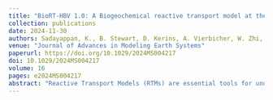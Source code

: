 ```yaml
---
title: "BioRT-HBV 1.0: A Biogeochemical reactive transport model at the watershed scale"
collection: publications
date: 2024-11-30
authors: Sadayappan, K., B. Stewart, D. Kerins, A. Vierbicher, W. Zhi, V. D. Smykalov, <b>Y. Shi</b>, M. Vis, J. Seibert, and L. Li
venue: "Journal of Advances in Modeling Earth Systems"
paperurl: https://doi.org/10.1029/2024MS004217
doi: 10.1029/2024MS004217
volume: 16
pages: e2024MS004217
abstract: "Reactive Transport Models (RTMs) are essential tools for understanding and predicting intertwined ecohydrological and biogeochemical processes on land and in rivers. While traditional RTMs have focused primarily on subsurface processes, recent watershed-scale RTMs have integrated ecohydrological and biogeochemical interactions between surface and subsurface. These emergent, watershed-scale RTMs are often spatially explicit and require extensive data, computational power, and computational expertise. There is however a pressing need to create parsimonious models that require minimal data and are accessible to scientists with limited computational background. To that end, we have developed BioRT-HBV 1.0, a watershed-scale, hydro-biogeochemical RTM that builds upon the widely used, bucket-type HBV model known for its simplicity and minimal data requirements. BioRT-HBV uses the conceptual structure and hydrology output of HBV to simulate processes including advective solute transport and biogeochemical reactions that depend on reaction thermodynamics and kinetics. These reactions include, for example, chemical weathering, soil respiration, and nutrient transformation. The model uses time series of weather (air temperature, precipitation, and potential evapotranspiration) and initial biogeochemical conditions of subsurface water, soils, and rocks as input, and output times series of reaction rates and solute concentrations in subsurface waters and rivers. This paper presents the model structure and governing equations and demonstrates its utility with examples simulating carbon and nitrogen processes in a headwater catchment. As shown in the examples, BioRT-HBV can be used to illuminate the dynamics of biogeochemical reactions in the invisible, arduous-to-measure subsurface, and their influence on the observed stream or river chemistry and solute export. With its parsimonious structure and easy-to-use graphical user interface, BioRT-HBV can be a useful research tool for users without in-depth computational training. It can additionally serve as an educational tool that promotes pollination of ideas across disciplines and foster a diverse, equal, and inclusive user community."
---
```

